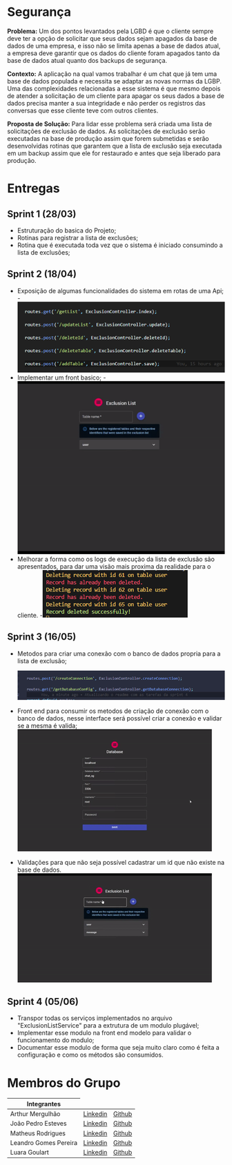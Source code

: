 # Segurança

**Problema:** Um dos pontos levantados pela LGBD é que o cliente sempre deve ter a opção de solicitar
que seus dados sejam apagados da base de dados de uma empresa, e isso não se limita apenas a base
de dados atual, a empresa deve garantir que os dados do cliente foram apagados tanto da base de
dados atual quanto dos backups de segurança.

**Contexto:** A aplicação na qual vamos trabalhar é um chat que já tem uma base de dados populada e
necessita se adaptar as novas normas da LGBP. Uma das complexidades relacionadas a esse sistema é
que mesmo depois de atender a solicitação de um cliente para apagar os seus dados a base de dados
precisa manter a sua integridade e não perder os registros das conversas que esse cliente teve com
outros clientes.

**Proposta de Solução:** Para lidar esse problema será criada uma lista de solicitações de exclusão de
dados. As solicitações de exclusão serão executadas na base de produção assim que forem submetidas e
serão desenvolvidas rotinas que garantem que a lista de exclusão seja executada em um backup assim
que ele for restaurado e antes que seja liberado para produção.

# Entregas 

## Sprint 1 (28/03)
 - Estruturação do basica do Projeto;
 - Rotinas para registrar a lista de exclusões;
 - Rotina que é executada toda vez que o sistema é iniciado consumindo a lista de exclusões;
## Sprint 2 (18/04)
 - Exposição de algumas funcionalidades do sistema em rotas de uma Api;
    -![Alt Text](https://raw.githubusercontent.com/fatec-seguranca/seguranca/master/content/print_routes.png)
 - Implementar um front basico;
    -![Alt Text](https://raw.githubusercontent.com/fatec-seguranca/seguranca/master/content/gif_exclusion_form.gif)
 - Melhorar a forma como os logs de execução da lista de exclusão são apresentados, para dar uma visão mais proxima da realidade para o cliente.
    -![Alt Text](https://raw.githubusercontent.com/fatec-seguranca/seguranca/master/content/exclusion_logs.png)

## Sprint 3 (16/05)
 - Metodos para criar uma conexão com o banco de dados propria para a lista de exclusão;

    ![Alt Text](https://raw.githubusercontent.com/fatec-seguranca/seguranca/master/content/print_db_routes.png)
 - Front end para consumir os metodos de criação de conexão com o banco de dados, nesse interface será possível criar a conexão e validar se a mesma é valida;
    ![Alt Text](https://raw.githubusercontent.com/fatec-seguranca/seguranca/master/content/git_database_form.gif)
 - Validações para que não seja possível cadastrar um id que não existe na base de dados.
    ![Alt Text](https://raw.githubusercontent.com/fatec-seguranca/seguranca/master/content/gif_exl_form_erros.gif)

## Sprint 4 (05/06)
 - Transpor todas os serviços implementados no arquivo "ExclusionListService" para a extrutura de um modulo plugável;
 - Implementar esse modulo na front end modelo para validar o funcionamento do modulo;
 - Documentar esse modulo de forma que seja muito claro como é feita a configuração e como os métodos são consumidos.

# Membros do Grupo

<table>
    <thead>
        <th>Integrantes</th>
    </thead>
    <tbody>
        <tr>
            <td>Arthur Mergulhão</td>
            <td><a href = "#">Linkedin</a></td>
            <td><a href = "#">Github</a></td>
        </tr>
        <tr>
            <td>João Pedro Esteves</td> 
            <td><a href = "#">Linkedin</a></td> 
            <td><a href = "#"> Github</a> </td>
        </tr>
        <tr>
            <td>Matheus Rodrigues</td>
            <td> <a href= "#">Linkedin</a></td>
            <td> <a href= "#">Github</a></td>
        </tr>
        <tr>
            <td>Leandro Gomes Pereira</td>
            <td><a href= "#">Linkedin</a></td>
            <td><a href = "#">Github</a></td>
        </tr>
        <tr>
            <td>Luara Goulart</td> 
            <td><a href = "#">Linkedin</a></td>
            <td><a href = "#">Github</a></td>
        </tr>
    </tbody>
</table>